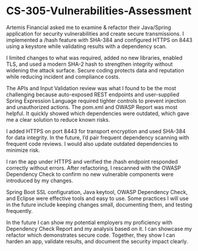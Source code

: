 # CS-305-Vulnerabilities-Assessment

 Artemis Financial asked me to examine & refactor their Java/Spring application for security vulnerabilities and create secure transmissions. I implemented a /hash feature with SHA-384 and configured HTTPS on 8443 using a keystore while validating results with a dependency scan.

I limited changes to what was required, added no new libraries, enabled TLS, and used a modern SHA-2 hash to strengthen integrity without widening the attack surface. Secure coding protects data and reputation while reducing incident and compliance costs.

The APIs and Input Validation review was what I found to be the most challenging because auto-exposed REST endpoints and user-supplied Spring Expression Language required tighter controls to prevent injection and unauthorized actions. The pom.xml and OWASP Report was most helpful. It quickly showed which dependencies were outdated, which gave me a clear solution to reduce known risks.

I added HTTPS on port 8443 for transport encryption and used SHA-384 for data integrity. In the future, I’d pair frequent dependency scanning with frequent code reviews. I would also update outdated dependencies to minimize risk.

I ran the app under HTTPS and verified the /hash endpoint responded correctly without errors. After refactoring, I rescanned with the OWASP Dependency Check to confirm no new vulnerable components were introduced by my changes.

Spring Boot SSL configuration, Java keytool, OWASP Dependency Check, and Eclipse were effective tools and easy to use. Some practices I will use in the future include keeping changes small, documenting them, and testing frequently.

In the future I can show my potential employers my proficiency with Dependency Check Report and my analysis based on it. I can showcase my refactor which demonstrates secure code. Together, they show I can harden an app, validate results, and document the security impact clearly.
